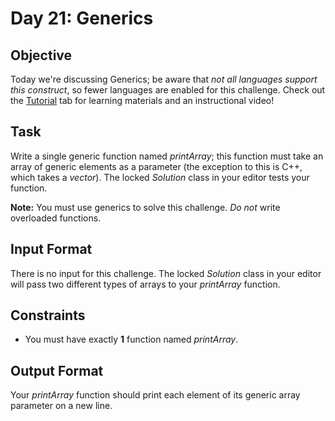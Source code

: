 # Day 21: Generics
## Objective 
Today we're discussing Generics; be aware that _not all languages support this construct_, so fewer languages are enabled for this challenge. Check out the [Tutorial](https://www.hackerrank.com/challenges/30-generics/tutorial) tab for learning materials and an instructional video!

## Task 
Write a single generic function named _printArray_; this function must take an array of generic elements as a parameter (the exception to this is C++, which takes a _vector_). The locked _Solution_ class in your editor tests your function.

**Note:** You must use generics to solve this challenge. _Do not_ write overloaded functions.

## Input Format

There is no input for this challenge. The locked _Solution_ class in your editor will pass two different types of arrays to your _printArray_ function.

## Constraints

- You must have exactly **1** function named _printArray_.
## Output Format

Your _printArray_ function should print each element of its generic array parameter on a new line.